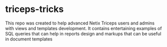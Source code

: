 # triceps-tricks

This repo was created to help advanced Netix Triceps users and admins with views and templates development. It contains entertaining examples of SQL queries that can help in reports design and markups that can be useful in document templates
